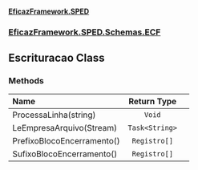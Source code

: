 #### [EficazFramework.SPED](EficazFrameworkSPED.md 'EficazFramework SPED')
### [EficazFramework.SPED.Schemas.ECF](EficazFramework.SPED.Schemas.ECF.md 'EficazFramework.SPED.Schemas.ECF')

## Escrituracao Class
### Methods

| Name | Return Type | |
| :--- | :---: | :--- |
| ProcessaLinha(string) | `Void` |  |
| LeEmpresaArquivo(Stream) | `Task<String>` |  |
| PrefixoBlocoEncerramento() | `Registro[]` |  |
| SufixoBlocoEncerramento() | `Registro[]` |  |
